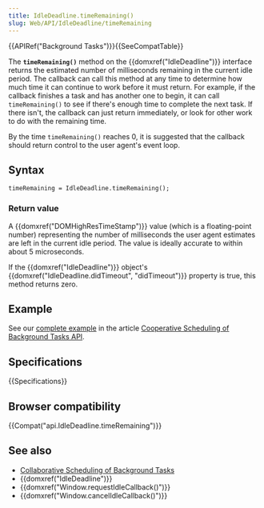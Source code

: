 ```yaml
---
title: IdleDeadline.timeRemaining()
slug: Web/API/IdleDeadline/timeRemaining
---
```

{{APIRef("Background Tasks")}}{{SeeCompatTable}}

The **`timeRemaining()`** method on the {{domxref("IdleDeadline")}} interface returns the estimated number of milliseconds remaining in the current idle period. The callback can call this method at any time to determine how much time it can continue to work before it must return. For example, if the callback finishes a task and has another one to begin, it can call `timeRemaining()` to see if there's enough time to complete the next task. If there isn't, the callback can just return immediately, or look for other work to do with the remaining time.

By the time `timeRemaining()` reaches 0, it is suggested that the callback should return control to the user agent's event loop.

## Syntax

```plain
timeRemaining = IdleDeadline.timeRemaining();
```

### Return value

A {{domxref("DOMHighResTimeStamp")}} value (which is a floating-point number) representing the number of milliseconds the user agent estimates are left in the current idle period. The value is ideally accurate to within about 5 microseconds.

If the {{domxref("IdleDeadline")}} object's {{domxref("IdleDeadline.didTimeout", "didTimeout")}} property is true, this method returns zero.

## Example

See our [complete example](/en-US/docs/Web/API/Background_Tasks_API#Example) in the article [Cooperative Scheduling of Background Tasks API](/en-US/docs/Web/API/Background_Tasks_API).

## Specifications

{{Specifications}}

## Browser compatibility

{{Compat("api.IdleDeadline.timeRemaining")}}

## See also

- [Collaborative Scheduling of Background Tasks](/en-US/docs/Web/API/Background_Tasks_API)
- {{domxref("IdleDeadline")}}
- {{domxref("Window.requestIdleCallback()")}}
- {{domxref("Window.cancelIdleCallback()")}}
